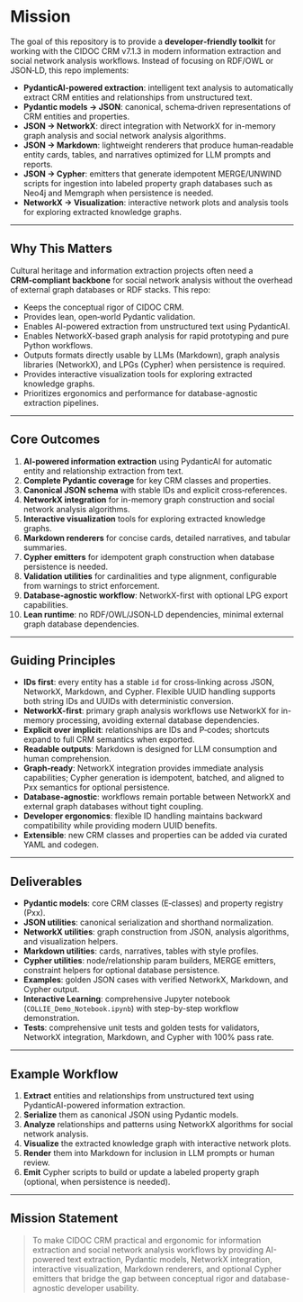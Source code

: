 # Mission

The goal of this repository is to provide a **developer‑friendly toolkit** for working with the CIDOC CRM v7.1.3 in modern information extraction and social network analysis workflows. Instead of focusing on RDF/OWL or JSON‑LD, this repo implements:

* **PydanticAI-powered extraction**: intelligent text analysis to automatically extract CRM entities and relationships from unstructured text.
* **Pydantic models → JSON**: canonical, schema‑driven representations of CRM entities and properties.
* **JSON → NetworkX**: direct integration with NetworkX for in-memory graph analysis and social network analysis algorithms.
* **JSON → Markdown**: lightweight renderers that produce human‑readable entity cards, tables, and narratives optimized for LLM prompts and reports.
* **JSON → Cypher**: emitters that generate idempotent MERGE/UNWIND scripts for ingestion into labeled property graph databases such as Neo4j and Memgraph when persistence is needed.
* **NetworkX → Visualization**: interactive network plots and analysis tools for exploring extracted knowledge graphs.

---

## Why This Matters

Cultural heritage and information extraction projects often need a **CRM‑compliant backbone** for social network analysis without the overhead of external graph databases or RDF stacks. This repo:

* Keeps the conceptual rigor of CIDOC CRM.
* Provides lean, open‑world Pydantic validation.
* Enables AI-powered extraction from unstructured text using PydanticAI.
* Enables NetworkX-based graph analysis for rapid prototyping and pure Python workflows.
* Outputs formats directly usable by LLMs (Markdown), graph analysis libraries (NetworkX), and LPGs (Cypher) when persistence is required.
* Provides interactive visualization tools for exploring extracted knowledge graphs.
* Prioritizes ergonomics and performance for database-agnostic extraction pipelines.

---

## Core Outcomes

1. **AI-powered information extraction** using PydanticAI for automatic entity and relationship extraction from text.
2. **Complete Pydantic coverage** for key CRM classes and properties.
3. **Canonical JSON schema** with stable IDs and explicit cross‑references.
4. **NetworkX integration** for in-memory graph construction and social network analysis algorithms.
5. **Interactive visualization** tools for exploring extracted knowledge graphs.
6. **Markdown renderers** for concise cards, detailed narratives, and tabular summaries.
7. **Cypher emitters** for idempotent graph construction when database persistence is needed.
8. **Validation utilities** for cardinalities and type alignment, configurable from warnings to strict enforcement.
9. **Database-agnostic workflow**: NetworkX-first with optional LPG export capabilities.
10. **Lean runtime**: no RDF/OWL/JSON‑LD dependencies, minimal external graph database dependencies.

---

## Guiding Principles

* **IDs first**: every entity has a stable `id` for cross‑linking across JSON, NetworkX, Markdown, and Cypher. Flexible UUID handling supports both string IDs and UUIDs with deterministic conversion.
* **NetworkX-first**: primary graph analysis workflows use NetworkX for in-memory processing, avoiding external database dependencies.
* **Explicit over implicit**: relationships are IDs and P‑codes; shortcuts expand to full CRM semantics when exported.
* **Readable outputs**: Markdown is designed for LLM consumption and human comprehension.
* **Graph‑ready**: NetworkX integration provides immediate analysis capabilities; Cypher generation is idempotent, batched, and aligned to Pxx semantics for optional persistence.
* **Database-agnostic**: workflows remain portable between NetworkX and external graph databases without tight coupling.
* **Developer ergonomics**: flexible ID handling maintains backward compatibility while providing modern UUID benefits.
* **Extensible**: new CRM classes and properties can be added via curated YAML and codegen.

---

## Deliverables

* **Pydantic models**: core CRM classes (E‑classes) and property registry (Pxx).
* **JSON utilities**: canonical serialization and shorthand normalization.
* **NetworkX utilities**: graph construction from JSON, analysis algorithms, and visualization helpers.
* **Markdown utilities**: cards, narratives, tables with style profiles.
* **Cypher utilities**: node/relationship param builders, MERGE emitters, constraint helpers for optional database persistence.
* **Examples**: golden JSON cases with verified NetworkX, Markdown, and Cypher output.
* **Interactive Learning**: comprehensive Jupyter notebook (`COLLIE_Demo_Notebook.ipynb`) with step-by-step workflow demonstration.
* **Tests**: comprehensive unit tests and golden tests for validators, NetworkX integration, Markdown, and Cypher with 100% pass rate.

---

## Example Workflow

1. **Extract** entities and relationships from unstructured text using PydanticAI-powered information extraction.
2. **Serialize** them as canonical JSON using Pydantic models.
3. **Analyze** relationships and patterns using NetworkX algorithms for social network analysis.
4. **Visualize** the extracted knowledge graph with interactive network plots.
5. **Render** them into Markdown for inclusion in LLM prompts or human review.
6. **Emit** Cypher scripts to build or update a labeled property graph (optional, when persistence is needed).

---

## Mission Statement

> To make CIDOC CRM practical and ergonomic for information extraction and social network analysis workflows by providing AI-powered text extraction, Pydantic models, NetworkX integration, interactive visualization, Markdown renderers, and optional Cypher emitters that bridge the gap between conceptual rigor and database-agnostic developer usability.
